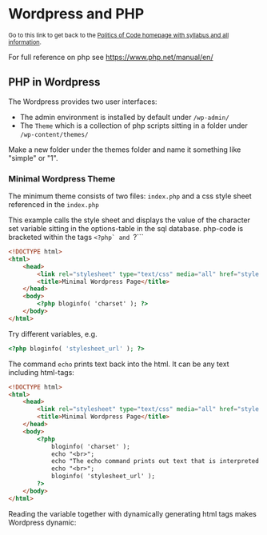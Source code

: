 # Wordpress and PHP
<sup>Go to this link to get back to the [Politics of Code homepage with syllabus and all information](https://github.com/jbenno/nyuad_politics_of_code/wiki).</sup>

For full reference on php see https://www.php.net/manual/en/

## PHP in Wordpress

The Wordpress provides two user interfaces:
- The admin environment is installed by default under `/wp-admin/`
- The `Theme` which is a collection of php scripts sitting in a folder under `/wp-content/themes/`

Make a new folder under the themes folder and name it something like "simple" or "1".

### Minimal Wordpress Theme
The minimum theme consists of two files: `index.php` and a css style sheet referenced in the `index.php`

This example calls the style sheet and displays the value of the character set variable sitting in the options-table in the sql database.
php-code is bracketed within the tags ```<?php` and ```?```
```html
<!DOCTYPE html>
<html>
	<head>
		<link rel="stylesheet" type="text/css" media="all" href="style.css" />
		<title>Minimal Wordpress Page</title> 
	</head>
	<body>
		<?php bloginfo( 'charset' ); ?>
	</body>
</html>
```

Try different variables, e.g. 
```php
<?php bloginfo( 'stylesheet_url' ); ?>

```

The command ```echo``` prints text back into the html. It can be any text including html-tags:

```html
<!DOCTYPE html>
<html>
	<head>
		<link rel="stylesheet" type="text/css" media="all" href="style.css" />
		<title>Minimal Wordpress Page</title> 
	</head>
	<body>
		<?php
			bloginfo( 'charset' );
			echo "<br>";
			echo "The echo command prints out text that is interpreted as html"
			echo "<br>";
			bloginfo( 'stylesheet_url' );
		?>
	</body>
</html>
```

Reading the variable together with dynamically generating html tags makes Wordpress dynamic:


